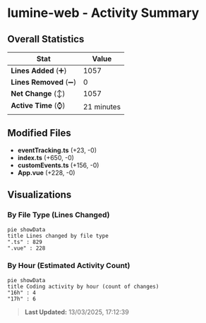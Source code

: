 # lumine-web - Activity Summary 

## Overall Statistics

| Stat                   | Value                                                             |
| ---------------------- | ----------------------------------------------------------------- |
| **Lines Added** (➕)   | 1057                                          |
| **Lines Removed** (➖) | 0                                        |
| **Net Change** (↕)    | 1057                |
| **Active Time** (⌚)   | 21 minutes |


## Modified Files
- **eventTracking.ts** (+23, -0)
- **index.ts** (+650, -0)
- **customEvents.ts** (+156, -0)
- **App.vue** (+228, -0)

## Visualizations

### By File Type (Lines Changed)

```mermaid
pie showData
title Lines changed by file type
".ts" : 829
".vue" : 228
```

### By Hour (Estimated Activity Count)

```mermaid
pie showData
title Coding activity by hour (count of changes)
"16h" : 4
"17h" : 6
```


> **Last Updated:** 13/03/2025, 17:12:39